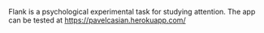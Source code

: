 Flank is a psychological experimental task for studying attention. The app can be tested at <a>https://pavelcasian.herokuapp.com/</a>
